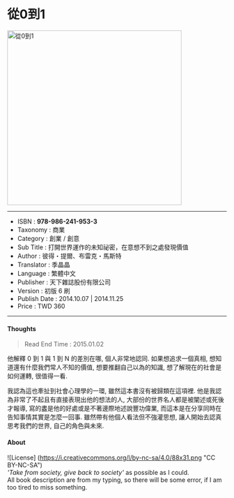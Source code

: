 # 從0到1

<img src="https://github.com/duckscofield/book/blob/master/images/2014.978-986-241-953-3.jpg" alt="從0到1" width="400px">

---

+ ISBN         : **978-986-241-953-3**
+ Taxonomy     : 商業
+ Category     : 創業 / 創意
+ Sub Title    : 打開世界運作的未知祕密，在意想不到之處發現價值
+ Author       : 彼得・提爾、布雷克・馬斯特
+ Translator   : 季晶晶
+ Language     : 繁體中文
+ Publisher    : 天下雜誌股份有限公司
+ Version      : 初版 6 刷
+ Publish Date : 2014.10.07 | 2014.11.25
+ Price        : TWD 360

---

#### Thoughts

> Read End Time : 2015.01.02

他解釋 0 到 1 與 1 到 N 的差別在哪, 個人非常地認同. 如果想追求一個真相, 想知道還有什麼我們常人不知的價值, 想要推翻自己以為的知識, 想了解現在的社會是如何運轉, 很值得一看.

我認為這也牽扯到社會心理學的一環, 雖然這本書沒有被歸類在這項裡. 他是我認為非常了不起且有直接表現出他的想法的人, 大部份的世界名人都是被闡述或死後才報導, 寫的䀆是他的好處或是不著邊際地述說豐功偉業, 而這本是在分享同時在告知事情其實是怎麼一回事. 雖然帶有他個人看法但不強灌思想, 讓人開始去認真思考我們的世界, 自己的角色與未來.

#### About

![License] (https://i.creativecommons.org/l/by-nc-sa/4.0/88x31.png "CC BY-NC-SA")  
*'Take from society, give back to society'* as possible as I could.  
All book description are from my typing, so there will be some error, if I am too tired to miss something.